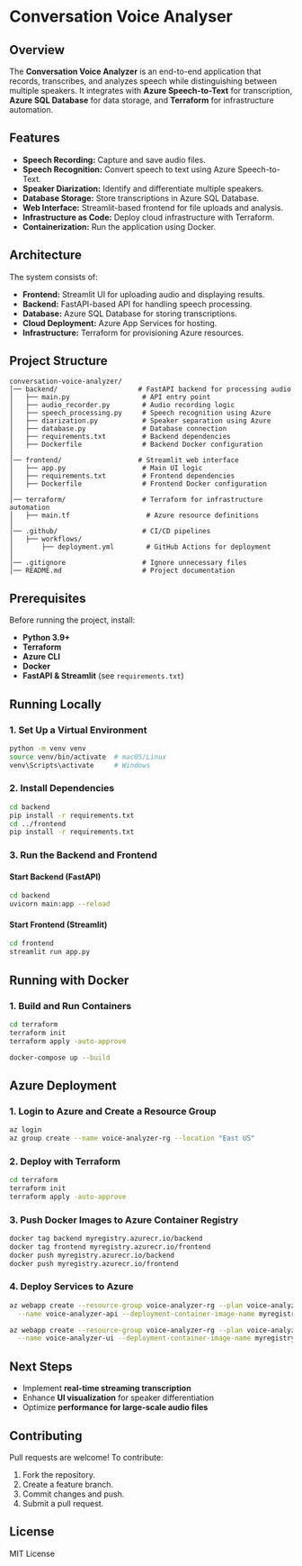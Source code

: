 # Conversation Voice Analyser

## Overview
The **Conversation Voice Analyzer** is an end-to-end application that records, transcribes, and analyzes speech while distinguishing between multiple speakers. It integrates with **Azure Speech-to-Text** for transcription, **Azure SQL Database** for data storage, and **Terraform** for infrastructure automation.

## Features
- **Speech Recording:** Capture and save audio files.
- **Speech Recognition:** Convert speech to text using Azure Speech-to-Text.
- **Speaker Diarization:** Identify and differentiate multiple speakers.
- **Database Storage:** Store transcriptions in Azure SQL Database.
- **Web Interface:** Streamlit-based frontend for file uploads and analysis.
- **Infrastructure as Code:** Deploy cloud infrastructure with Terraform.
- **Containerization:** Run the application using Docker.

## Architecture
The system consists of:
- **Frontend:** Streamlit UI for uploading audio and displaying results.
- **Backend:** FastAPI-based API for handling speech processing.
- **Database:** Azure SQL Database for storing transcriptions.
- **Cloud Deployment:** Azure App Services for hosting.
- **Infrastructure:** Terraform for provisioning Azure resources.

## Project Structure
```plaintext
conversation-voice-analyzer/
│── backend/                    # FastAPI backend for processing audio
│   ├── main.py                  # API entry point
│   ├── audio_recorder.py        # Audio recording logic
│   ├── speech_processing.py     # Speech recognition using Azure
│   ├── diarization.py           # Speaker separation using Azure
│   ├── database.py              # Database connection
│   ├── requirements.txt         # Backend dependencies
│   ├── Dockerfile               # Backend Docker configuration
│
│── frontend/                   # Streamlit web interface
│   ├── app.py                   # Main UI logic
│   ├── requirements.txt         # Frontend dependencies
│   ├── Dockerfile               # Frontend Docker configuration
│
│── terraform/                   # Terraform for infrastructure automation
│   ├── main.tf                   # Azure resource definitions
│
│── .github/                     # CI/CD pipelines
│   ├── workflows/
│       ├── deployment.yml        # GitHub Actions for deployment
│
│── .gitignore                   # Ignore unnecessary files
│── README.md                    # Project documentation
```

## Prerequisites
Before running the project, install:
- **Python 3.9+**
- **Terraform**
- **Azure CLI**
- **Docker**
- **FastAPI & Streamlit** (see `requirements.txt`)

## Running Locally
### 1. Set Up a Virtual Environment
```sh
python -m venv venv
source venv/bin/activate  # macOS/Linux
venv\Scripts\activate     # Windows
```

### 2. Install Dependencies
```sh
cd backend
pip install -r requirements.txt
cd ../frontend
pip install -r requirements.txt
```

### 3. Run the Backend and Frontend
#### Start Backend (FastAPI)
```sh
cd backend
uvicorn main:app --reload
```

#### Start Frontend (Streamlit)
```sh
cd frontend
streamlit run app.py
```

## Running with Docker
### 1. Build and Run Containers
```sh
cd terraform
terraform init
terraform apply -auto-approve
```

```sh
docker-compose up --build
```

## Azure Deployment
### 1. Login to Azure and Create a Resource Group
```sh
az login
az group create --name voice-analyzer-rg --location "East US"
```

### 2. Deploy with Terraform
```sh
cd terraform
terraform init
terraform apply -auto-approve
```

### 3. Push Docker Images to Azure Container Registry
```sh
docker tag backend myregistry.azurecr.io/backend
docker tag frontend myregistry.azurecr.io/frontend
docker push myregistry.azurecr.io/backend
docker push myregistry.azurecr.io/frontend
```

### 4. Deploy Services to Azure
```sh
az webapp create --resource-group voice-analyzer-rg --plan voice-analyzer-plan \
  --name voice-analyzer-api --deployment-container-image-name myregistry.azurecr.io/backend

az webapp create --resource-group voice-analyzer-rg --plan voice-analyzer-plan \
  --name voice-analyzer-ui --deployment-container-image-name myregistry.azurecr.io/frontend
```

## Next Steps
- Implement **real-time streaming transcription**
- Enhance **UI visualization** for speaker differentiation
- Optimize **performance for large-scale audio files**

## Contributing
Pull requests are welcome! To contribute:
1. Fork the repository.
2. Create a feature branch.
3. Commit changes and push.
4. Submit a pull request.

## License
MIT License

